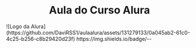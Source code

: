 <h1 align= "center"> Aula do Curso Alura</h1>
![Logo da Alura](https://github.com/DaviRSS1/aulaalura/assets/131279133/0a045ab2-61c0-4c25-b256-c8b29420d23f)
https://img.shields.io/badge/<LABEL>-<MESSAGE>-<COLOR>
